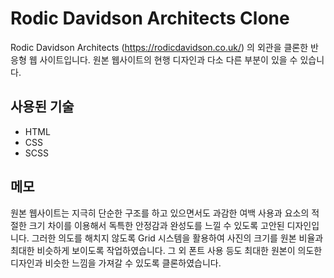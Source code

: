 # Rodic Davidson Architects Clone

Rodic Davidson Architects (https://rodicdavidson.co.uk/) 의 외관을 클론한 반응형 웹 사이트입니다. 원본 웹사이트의 현행 디자인과 다소 다른 부분이 있을 수 있습니다.

## 사용된 기술

- HTML
- CSS
- SCSS

## 메모

원본 웹사이트는 지극히 단순한 구조를 하고 있으면서도 과감한 여백 사용과 요소의 적절한 크기 차이를 이용해서 독특한 안정감과 완성도를 느낄 수 있도록 고안된 디자인입니다. 그러한 의도를 해치지 않도록 Grid 시스템을 활용하여 사진의 크기를 원본 비율과 최대한 비슷하게 보이도록 작업하였습니다. 그 외 폰트 사용 등도 최대한 원본이 의도한 디자인과 비슷한 느낌을 가져갈 수 있도록 클론하였습니다.
